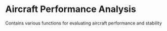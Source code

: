 # Aircraft Performance Analysis
 Contains various functions for evaluating aircraft performance and stability
